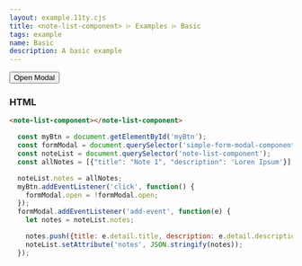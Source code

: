 ```yaml
---
layout: example.11ty.cjs
title: <note-list-component> ⌲ Examples ⌲ Basic
tags: example
name: Basic
description: A basic example
---
```

<script async src="https://unpkg.com/browse/@webcomponents/webcomponentsjs@2.4.3/webcomponents-bundle.js"></script>
<script async type="module" src="http://unpkg.com/apress-simple-form-modal-component/dist/index.js"></script>
<script async type="module" src="http://unpkg.com/apress-book-web-components-note-list/dist/index.js"></script>
<script async type="module" src="http://unpkg.com/apress-note-list-item-component/dist/index.js"></script>
<button id="myBtn">Open Modal</button>
<simple-form-modal-component></simple-form-modal-component>
<note-list-component></note-list-component>
<script>
  const myBtn = document.getElementById('myBtn');
  const formModal = document.querySelector('simple-form-modal-component');
  const noteList = document.querySelector('note-list-component');
  const allNotes = [{"title": "Note 1", "description": 'Loren Ipsum'}];

  noteList.notes = allNotes;
  myBtn.addEventListener('click', function() {
    formModal.open = !formModal.open;
  });
  formModal.addEventListener('add-event', function(e) {
    let notes = noteList.notes;

    notes.push({title: e.detail.title, description: e.detail.description});
    noteList.setAttribute('notes', JSON.stringify(notes));
  });
</script>

<h3>HTML</h3>

```html
<note-list-component></note-list-component>
```

```js
  const myBtn = document.getElementById('myBtn');
  const formModal = document.querySelector('simple-form-modal-component');
  const noteList = document.querySelector('note-list-component');
  const allNotes = [{"title": "Note 1", "description": 'Loren Ipsum'}];

  noteList.notes = allNotes;
  myBtn.addEventListener('click', function() {
    formModal.open = !formModal.open;
  });
  formModal.addEventListener('add-event', function(e) {
    let notes = noteList.notes;

    notes.push({title: e.detail.title, description: e.detail.description});
    noteList.setAttribute('notes', JSON.stringify(notes));
  });
```
